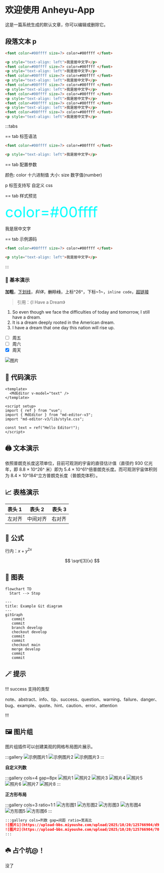 # 欢迎使用 Anheyu-App

这是一篇系统生成的默认文章，你可以编辑或删除它。

## 段落文本 p

```markdown
<font color=#00ffff size=7> color=#00ffff </font>

<p style="text-align: left">我是居中文字</p>
<font color=#00ffff size=7> color=#00ffff </font>
<p style="text-align: left">我是居中文字</p>
<font color=#00ffff size=7> color=#00ffff </font>
<p style="text-align: left">我是居中文字</p>
<font color=#00ffff size=7> color=#00ffff </font>
<p style="text-align: left">我是居中文字</p>
<font color=#00ffff size=7> color=#00ffff </font>
<p style="text-align: left">我是居中文字</p>
<font color=#00ffff size=7> color=#00ffff </font>
<p style="text-align: left">我是居中文字</p>
<font color=#00ffff size=7> color=#00ffff </font>
<p style="text-align: left">我是居中文字</p>
```

:::tabs

== tab 标签语法

```markdown
<font color=#00ffff size=7> color=#00ffff </font>

<p style="text-align: left">我是居中文字</p>
```

== tab 配置参数

颜色: color 十六进制值
大小: size 数字值(number)

p 标签支持写 自定义 css

== tab 样式预览

<font color=#00ffff size=7> color=#00ffff </font>

<p style="text-align: left">我是居中文字</p>

== tab 示例源码

```markdown
<font color=#00ffff size=7> color=#00ffff </font>

<p style="text-align: left">我是居中文字</p>
```

:::

### 🤖 基本演示

**加粗**，<u>下划线</u>，_斜体_，~~删除线~~，上标^26^，下标~1~，`inline code`，[超链接](https://github.com/imzbf)

> 引用：《I Have a Dream》

1. So even though we face the difficulties of today and tomorrow, I still have a dream.
2. It is a dream deeply rooted in the American dream.
3. I have a dream that one day this nation will rise up.

- [ ] 周五
- [ ] 周六
- [x] 周天

![图片](https://imzbf.github.io/md-editor-rt/imgs/mark_emoji.gif)

## 🤗 代码演示

```vue
<template>
  <MdEditor v-model="text" />
</template>

<script setup>
import { ref } from "vue";
import { MdEditor } from "md-editor-v3";
import "md-editor-v3/lib/style.css";

const text = ref("Hello Editor!");
</script>
```

## 🖨 文本演示

依照普朗克长度这项单位，目前可观测的宇宙的直径估计值（直径约 930 亿光年，即 8.8 × 10^26^ 米）即为 5.4 × 10^61^倍普朗克长度。而可观测宇宙体积则为 8.4 × 10^184^立方普朗克长度（普朗克体积）。

## 📈 表格演示

| 表头 1 |  表头 2  | 表头 3 |
| :----- | :------: | -----: |
| 左对齐 | 中间对齐 | 右对齐 |

## 📏 公式

行内：$x+y^{2x}$

$$
\sqrt[3]{x}
$$

## 🧬 图表

```mermaid
flowchart TD
  Start --> Stop
```

```mermaid
---
title: Example Git diagram
---
gitGraph
   commit
   commit
   branch develop
   checkout develop
   commit
   commit
   checkout main
   merge develop
   commit
   commit
```

## 🪄 提示

!!! success 支持的类型

note、abstract、info、tip、success、question、warning、failure、danger、bug、example、quote、hint、caution、error、attention

!!!

## 🖼️ 图片组

图片组插件可以创建美观的网格布局图片展示。

:::gallery
![示例图片1](https://picsum.photos/800/600?random=1 "随机图片 1")
![示例图片2](https://picsum.photos/800/600?random=2 "随机图片 2")
![示例图片3](https://picsum.photos/800/600?random=3 "随机图片 3")
:::

**自定义列数**

:::gallery cols=4 gap=8px
![照片1](https://picsum.photos/600/400?random=4)
![照片2](https://picsum.photos/600/400?random=5)
![照片3](https://picsum.photos/600/400?random=6)
![照片4](https://picsum.photos/600/400?random=7)
![照片5](https://picsum.photos/600/400?random=8)
![照片6](https://picsum.photos/600/400?random=9)
![照片7](https://picsum.photos/600/400?random=10)
![照片8](https://picsum.photos/600/400?random=11)
:::

**正方形布局**

:::gallery cols=3 ratio=1:1
![方形图1](https://picsum.photos/800/800?random=12)
![方形图2](https://picsum.photos/800/800?random=13)
![方形图3](https://picsum.photos/800/800?random=14)
![方形图4](https://picsum.photos/800/800?random=15)
![方形图5](https://picsum.photos/800/800?random=16)
![方形图6](https://picsum.photos/800/800?random=17)
:::

```markdown
:::gallery cols=列数 gap=间距 ratio=宽高比
![图片1](https://upload-bbs.miyoushe.com/upload/2025/10/20/125766904/d9bd6eaa4bd95b4a3822697d2a02b9fe_3838888873972014349.jpg "标题1")
![图片2](https://upload-bbs.miyoushe.com/upload/2025/10/20/125766904/70dd78e6ccdebf05ea6cca4926dab2f3_3988741683324456483.jpg "标题2")
:::
```

## ☘️ 占个坑@！

没了
